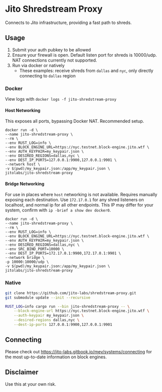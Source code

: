 # Jito Shredstream Proxy

Connects to Jito infrastructure, providing a fast path to shreds.

## Usage
1. Submit your auth pubkey to be allowed
2. Ensure your firewall is open. Default listen port for shreds is 10000/udp. NAT connections currently not supported.
3. Run via docker or natively
    - These examples: receive shreds from `dallas` and `nyc`, only directly connecting to `dallas` region

### Docker

View logs with `docker logs -f jito-shredstream-proxy`

#### Host Networking
This exposes all ports, bypassing Docker NAT. Recommended setup.
```shell
docker run -d \
--name jito-shredstream-proxy \
--rm \
--env RUST_LOG=info \
--env BLOCK_ENGINE_URL=https://nyc.testnet.block-engine.jito.wtf \
--env AUTH_KEYPAIR=my_keypair.json \
--env DESIRED_REGIONS=dallas,nyc \
--env DEST_IP_PORTS=127.0.0.1:9900,127.0.0.1:9901 \
--network host \
-v $(pwd)/my_keypair.json:/app/my_keypair.json \
jitolabs/jito-shredstream-proxy
```

#### Bridge Networking
For use in places where `host` networking is not available. Requires manually exposing each destination.
Use `172.17.0.1` for any shred listeners on localhost, and normal ip for all other endpoints.
This IP may differ for your system, confirm with `ip -brief a show dev docker0`.
```shell
docker run -d \
--name jito-shredstream-proxy \
--rm \
--env RUST_LOG=info \
--env BLOCK_ENGINE_URL=https://nyc.testnet.block-engine.jito.wtf \
--env AUTH_KEYPAIR=my_keypair.json \
--env DESIRED_REGIONS=dallas,nyc \
--env SRC_BIND_PORT=10000 \
--env DEST_IP_PORTS=172.17.0.1:9900,172.17.0.1:9901 \
--network bridge \
-p 10000:10000/udp \
-v $(pwd)/my_keypair.json:/app/my_keypair.json \
jitolabs/jito-shredstream-proxy
```

### Native
```bash
git clone https://github.com/jito-labs/shredstream-proxy.git
git submodule update --init --recursive

RUST_LOG=info cargo run --bin jito-shredstream-proxy -- \
    --block-engine-url https://nyc.testnet.block-engine.jito.wtf \
    --auth-keypair my_keypair.json \
    --desired-regions dallas,nyc \
    --dest-ip-ports 127.0.0.1:9900,127.0.0.1:9901
```

## Connecting
Please check out https://jito-labs.gitbook.io/mev/systems/connecting for the most up-to-date information on block engines.

## Disclaimer
Use this at your own risk.